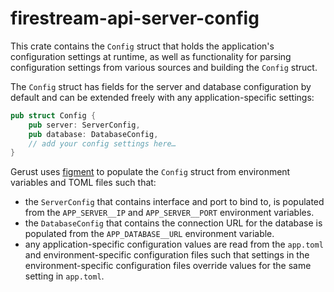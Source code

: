 # firestream-api-server-config

This crate contains the `Config` struct that holds the application's configuration settings at runtime, as well as functionality for parsing configuration settings from various sources and building the `Config` struct.

The `Config` struct has fields for the server and database configuration by default and can be extended freely with any application-specific settings:

```rs
pub struct Config {
    pub server: ServerConfig,
    pub database: DatabaseConfig,
    // add your config settings here…
}
```

Gerust uses [figment](https://crates.io/crates/figment) to populate the `Config` struct from environment variables and TOML files such that:

* the `ServerConfig` that contains interface and port to bind to, is populated from the `APP_SERVER__IP` and `APP_SERVER__PORT` environment variables.
* the `DatabaseConfig` that contains the connection URL for the database is populated from the `APP_DATABASE__URL` environment variable.
* any application-specific configuration values are read from the `app.toml` and environment-specific configuration files such that settings in the environment-specific configuration files override values for the same setting in `app.toml`.
